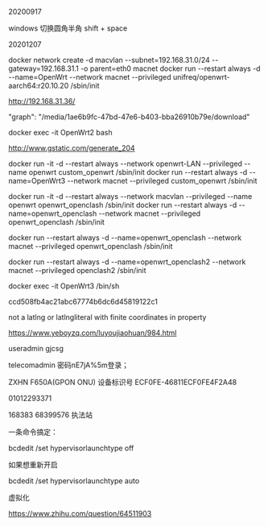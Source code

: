 20200917

windows 切换圆角半角 shift + space

20201207

docker network create -d macvlan --subnet=192.168.31.0/24 --gateway=192.168.31.1 -o parent=eth0 macnet
docker run --restart always -d --name=OpenWrt --network macnet --privileged unifreq/openwrt-aarch64:r20.10.20 /sbin/init

http://192.168.31.36/

"graph": "/media/1ae6b9fc-47bd-47e6-b403-bba26910b79e/download"

docker exec -it OpenWrt2 bash


http://www.gstatic.com/generate_204



docker run -it -d --restart always --network openwrt-LAN --privileged --name openwrt custom_openwrt /sbin/init
docker run --restart always -d --name=OpenWrt3 --network macnet --privileged custom_openwrt  /sbin/init

docker run -it -d --restart always --network macvlan --privileged --name openwrt openwrt_openclash /sbin/init
docker run --restart always -d --name=openwrt_openclash --network macnet --privileged openwrt_openclash  /sbin/init

docker run --restart always -d --name=openwrt_openclash --network macnet --privileged openwrt_openclash /sbin/init

docker run --restart always -d --name=openwrt_openclash2 --network macnet --privileged openclash2 /sbin/init

docker exec -it OpenWrt3  /bin/sh


ccd508fb4ac21abc67774b6dc6d45819122c1

not a latlng or latlngliteral with finite coordinates in property

https://www.yeboyzq.com/luyoujiaohuan/984.html

useradmin
gjcsg

telecomadmin 密码nE7jA%5m登录；


ZXHN F650A(GPON ONU)
设备标识号	ECF0FE-46811ECF0FE4F2A48

01012293371

168383
68399576  执法站


一条命令搞定：

bcdedit /set hypervisorlaunchtype off


如果想重新开启

bcdedit /set hypervisorlaunchtype auto

虚拟化

https://www.zhihu.com/question/64511903

